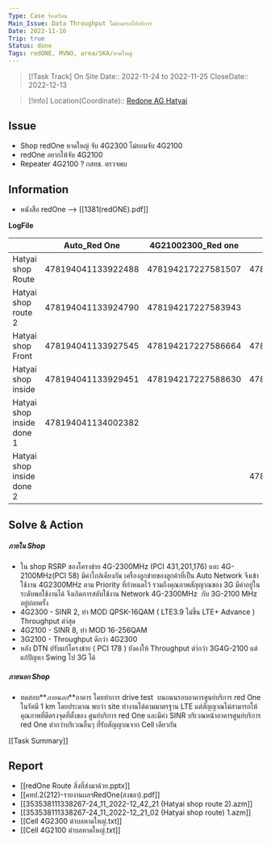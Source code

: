 ```yaml
---
Type: Case ร้องเรียน
Main_Issue: Data Throughput ไม่สามารถให้บริการ
Date: 2022-11-16
Trip: true
Status: done
Tags: redONE, MVNO, area/SKA/หาดใหญ่
---
```


>[!Task Track]
>On Site Date::   2022-11-24  to 2022-11-25
>CloseDate::   2022-12-13

>[!info]
>Location(Coordinate)::  [Redone AG Hatyai](https://goo.gl/maps/d17VzVtweV6TqLPo7)


## Issue
- Shop redOne หาดใหญ่ จับ 4G2300 ไม่ยอมจับ 4G2100  
- redOne อยากให้จับ 4G2100 
- Repeater 4G2100 ? กสทช. ตรวจพบ



## Information

- หนังสือ redOne --> [[1381(redONE).pdf]]  

**LogFile**

|                           | Auto_Red One       | 4G21002300_Red one | 4G2100_Red one     | 4G2300_Red one     | 3G2100_Red one     |
| ------------------------- | ------------------ | ------------------ | ------------------ | ------------------ | ------------------ |
| Hatyai shop Route         | 478194041133922488 | 478194217227581507 | 478194217227584798 |                    | 440670092984776764 |
| Hatyai shop route 2       | 478194041133924790 | 478194217227583943 |                    |                    | 440670092984779180 |
| Hatyai shop Front         | 478194041133927545 | 478194217227586664 | 478194217227587616 |                    | 440670092984781964 |
| Hatyai shop inside        | 478194041133929451 | 478194217227588630 | 478194217227589514 |                    | 440670092984783846 |
| Hatyai shop inside done 1 | 478194041134002382 |                    |                    | 478194217227661548 |                    |
| Hatyai shop inside done 2 |                    |                    | 478194217227663508 | 478194041134004375 |                    |

## Solve & Action
##### ภายใน Shop
- ใน shop RSRP ของโครงข่าย 4G-2300MHz (PCI 431,201,176) และ 4G-2100MHz(PCI 58) มีค่าใกล้เคียงกัน เครื่องลูกข่ายของลูกค้าที่เป็น Auto Network จึงเข้าใช้งาน 4G2300MHz ตาม Priority ที่กำหนดไว้ รวมถึงคุณภาพสัญญาณของ 3G มีค่าอยู่ในระดับพอใช้งานได้ จึงเกิดการสลับใช้งาน Network 4G-2300MHz  กับ 3G-2100 MHz อยู่บ่อยครั้ง 
- 4G2300 - SINR 2,  ทำ MOD QPSK-16QAM ( LTE3.9 ไม่ขึ้น  LTE+ Advance )  Throughput ตำ่สุด
- 4G2100 - SINR 8,  ทำ MOD 16-256QAM 
- 3G2100 - Throughput ดีกว่า 4G2300
- หลัง DTN ปรับแก้โครงข่าย ( PCI 178 ) ยังคงให้ Throughput ตำ่กว่า 3G4G-2100 แต่แก้ปัญหา Swing ไป 3G ได้

##### ภายนอก Shop
- ทดสอบ**_ภายนอก_**อาคาร โดยทำการ drive test  บนถนนรอบอาคารศูนย์บริการ red One ในรัศมี 1 km โดยประมาณ พบว่า site ทำงานได้ตามมาตรฐาน LTE แต่สัญญาณไม่สามารถให้คุณภาพที่ดีตรงจุดที่ตั้งของ ศูนย์บริการ red One และมีค่า SINR บริเวณหน้าอาคารศูนย์บริการ red One ต่ากว่าบริเวณอื่นๆ ที่รับสัญญาณจาก Cell เดียวกัน



[[Task Summary]]





## Report
- [[redOne Route สิ่งที่ส่งมาด้วย.pptx]]
- [[คทป.2(212)-รายงานผลฯRedOne(สงขลา).pdf]]
- [[353538111338267-24_11_2022-12_42_21 (Hatyai shop route 2).azm]]
- [[353538111338267-24_11_2022-12_21_02 (Hatyai shop route) 1.azm]]
- [[Cell 4G2300 ตำบลหาดใหญ่.txt]]
- [[Cell 4G2100 ตำบลหาดใหญ่.txt]]